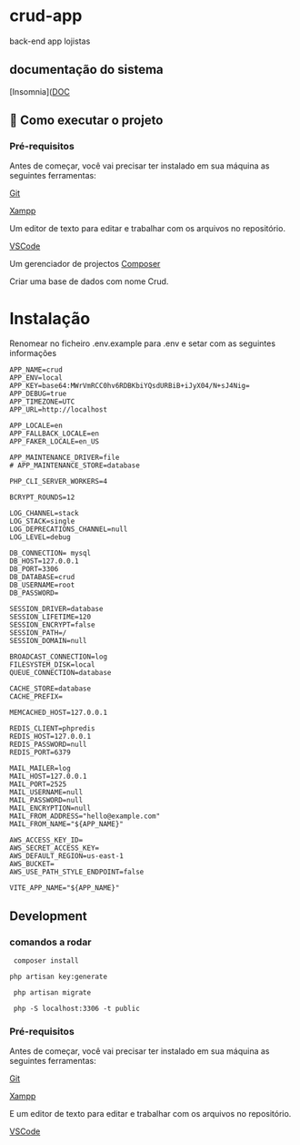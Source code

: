 # crud-app
 back-end app lojistas

## documentação do sistema
[Insomnia]([DOC](https://documenter.getpostman.com/view/25878180/2sAYXCmKcj#d99f70e4-71c3-414e-a132-92807526f13f)


## 🚀 Como executar o projeto

### Pré-requisitos

Antes de começar, você vai precisar ter instalado em sua máquina as seguintes ferramentas:

[Git](https://git-scm.com)

[Xampp](https://www.apachefriends.org/pt_br/download.html)

Um editor de texto para editar e trabalhar com os arquivos no repositório.

[VSCode](https://code.visualstudio.com/)

Um gerenciador de projectos
[Composer](https://getcomposer.org/download)

Criar uma base de dados com nome Crud.

# Instalação 

Renomear no ficheiro .env.example para .env e setar com as seguintes informações
```shell
APP_NAME=crud
APP_ENV=local
APP_KEY=base64:MWrVmRCC0hv6RDBKbiYQsdURBiB+iJyX04/N+sJ4Nig=
APP_DEBUG=true
APP_TIMEZONE=UTC
APP_URL=http://localhost

APP_LOCALE=en
APP_FALLBACK_LOCALE=en
APP_FAKER_LOCALE=en_US

APP_MAINTENANCE_DRIVER=file
# APP_MAINTENANCE_STORE=database

PHP_CLI_SERVER_WORKERS=4

BCRYPT_ROUNDS=12

LOG_CHANNEL=stack
LOG_STACK=single
LOG_DEPRECATIONS_CHANNEL=null
LOG_LEVEL=debug

DB_CONNECTION= mysql
DB_HOST=127.0.0.1
DB_PORT=3306
DB_DATABASE=crud
DB_USERNAME=root
DB_PASSWORD=

SESSION_DRIVER=database
SESSION_LIFETIME=120
SESSION_ENCRYPT=false
SESSION_PATH=/
SESSION_DOMAIN=null

BROADCAST_CONNECTION=log
FILESYSTEM_DISK=local
QUEUE_CONNECTION=database

CACHE_STORE=database
CACHE_PREFIX=

MEMCACHED_HOST=127.0.0.1

REDIS_CLIENT=phpredis
REDIS_HOST=127.0.0.1
REDIS_PASSWORD=null
REDIS_PORT=6379

MAIL_MAILER=log
MAIL_HOST=127.0.0.1
MAIL_PORT=2525
MAIL_USERNAME=null
MAIL_PASSWORD=null
MAIL_ENCRYPTION=null
MAIL_FROM_ADDRESS="hello@example.com"
MAIL_FROM_NAME="${APP_NAME}"

AWS_ACCESS_KEY_ID=
AWS_SECRET_ACCESS_KEY=
AWS_DEFAULT_REGION=us-east-1
AWS_BUCKET=
AWS_USE_PATH_STYLE_ENDPOINT=false

VITE_APP_NAME="${APP_NAME}"
```
## Development

### comandos a rodar
```shell
 composer install 
```

```shell
php artisan key:generate 
```

```shell
 php artisan migrate 
```

```shell
 php -S localhost:3306 -t public
```

### Pré-requisitos

Antes de começar, você vai precisar ter instalado em sua máquina as seguintes ferramentas:

[Git](https://git-scm.com)

[Xampp](https://www.apachefriends.org/pt_br/download.html)

E um editor de texto para editar e trabalhar com os arquivos no repositório.

[VSCode](https://code.visualstudio.com/)

